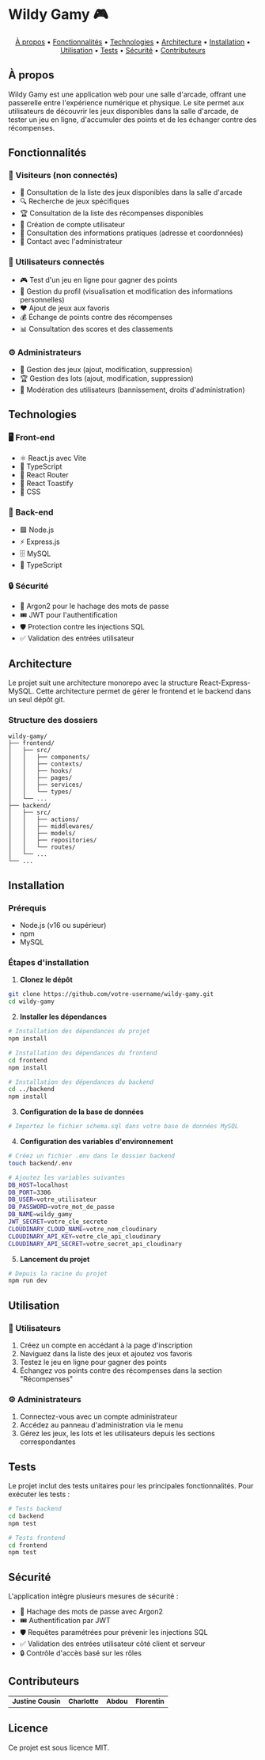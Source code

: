 # Wildy Gamy 🎮

</p>

<p align="center">
  <a href="#à-propos">À propos</a> •
  <a href="#fonctionnalités">Fonctionnalités</a> •
  <a href="#technologies">Technologies</a> •
  <a href="#architecture">Architecture</a> •
  <a href="#installation">Installation</a> •
  <a href="#utilisation">Utilisation</a> •
  <a href="#tests">Tests</a> •
  <a href="#sécurité">Sécurité</a> •
  <a href="#contributeurs">Contributeurs</a>
</p>

## À propos

Wildy Gamy est une application web pour une salle d'arcade, offrant une passerelle entre l'expérience numérique et physique. Le site permet aux utilisateurs de découvrir les jeux disponibles dans la salle d'arcade, de tester un jeu en ligne, d'accumuler des points et de les échanger contre des récompenses.

## Fonctionnalités

### 👤 Visiteurs (non connectés)
- 🎲 Consultation de la liste des jeux disponibles dans la salle d'arcade
- 🔍 Recherche de jeux spécifiques
- 🏆 Consultation de la liste des récompenses disponibles
- 📝 Création de compte utilisateur
- 📍 Consultation des informations pratiques (adresse et coordonnées)
- 📧 Contact avec l'administrateur

### 🎯 Utilisateurs connectés
- 🎮 Test d'un jeu en ligne pour gagner des points
- 👤 Gestion du profil (visualisation et modification des informations personnelles)
- ❤️ Ajout de jeux aux favoris
- 💰 Échange de points contre des récompenses
- 📊 Consultation des scores et des classements

### ⚙️ Administrateurs
- 🎲 Gestion des jeux (ajout, modification, suppression)
- 🏆 Gestion des lots (ajout, modification, suppression)
- 👥 Modération des utilisateurs (bannissement, droits d'administration)

## Technologies

### 🖥️ Front-end
- ⚛️ React.js avec Vite
- 📘 TypeScript
- 🧭 React Router
- 🔔 React Toastify
- 🎨 CSS

### 🔧 Back-end
- 🟩 Node.js
- ⚡ Express.js
- 🗄️ MySQL
- 📘 TypeScript

### 🔒 Sécurité
- 🔐 Argon2 pour le hachage des mots de passe
- 🎟️ JWT pour l'authentification
- 🛡️ Protection contre les injections SQL
- ✅ Validation des entrées utilisateur

## Architecture

Le projet suit une architecture monorepo avec la structure React-Express-MySQL. Cette architecture permet de gérer le frontend et le backend dans un seul dépôt git.

### Structure des dossiers
```
wildy-gamy/
├── frontend/
│   ├── src/
│   │   ├── components/
│   │   ├── contexts/
│   │   ├── hooks/
│   │   ├── pages/
│   │   ├── services/
│   │   └── types/
│   └── ...
├── backend/
│   ├── src/
│   │   ├── actions/
│   │   ├── middlewares/
│   │   ├── models/
│   │   ├── repositories/
│   │   └── routes/
│   └── ...
└── ...
```

## Installation

### Prérequis
- Node.js (v16 ou supérieur)
- npm
- MySQL

### Étapes d'installation

1. **Clonez le dépôt**
```bash
git clone https://github.com/votre-username/wildy-gamy.git
cd wildy-gamy
```

2. **Installer les dépendances**
```bash
# Installation des dépendances du projet
npm install

# Installation des dépendances du frontend
cd frontend
npm install

# Installation des dépendances du backend
cd ../backend
npm install
```

3. **Configuration de la base de données**
```bash
# Importez le fichier schema.sql dans votre base de données MySQL
```

4. **Configuration des variables d'environnement**
```bash
# Créez un fichier .env dans le dossier backend
touch backend/.env

# Ajoutez les variables suivantes
DB_HOST=localhost
DB_PORT=3306
DB_USER=votre_utilisateur
DB_PASSWORD=votre_mot_de_passe
DB_NAME=wildy_gamy
JWT_SECRET=votre_cle_secrete
CLOUDINARY_CLOUD_NAME=votre_nom_cloudinary
CLOUDINARY_API_KEY=votre_cle_api_cloudinary
CLOUDINARY_API_SECRET=votre_secret_api_cloudinary
```

5. **Lancement du projet**
```bash
# Depuis la racine du projet
npm run dev
```

## Utilisation

### 👤 Utilisateurs
1. Créez un compte en accédant à la page d'inscription
2. Naviguez dans la liste des jeux et ajoutez vos favoris
3. Testez le jeu en ligne pour gagner des points
4. Échangez vos points contre des récompenses dans la section "Récompenses"

### ⚙️ Administrateurs
1. Connectez-vous avec un compte administrateur
2. Accédez au panneau d'administration via le menu
3. Gérez les jeux, les lots et les utilisateurs depuis les sections correspondantes

## Tests

Le projet inclut des tests unitaires pour les principales fonctionnalités. Pour exécuter les tests :

```bash
# Tests backend
cd backend
npm test

# Tests frontend
cd frontend
npm test
```

## Sécurité

L'application intègre plusieurs mesures de sécurité :
- 🔐 Hachage des mots de passe avec Argon2
- 🎟️ Authentification par JWT
- 🛡️ Requêtes paramétrées pour prévenir les injections SQL
- ✅ Validation des entrées utilisateur côté client et serveur
- 🔒 Contrôle d'accès basé sur les rôles

## Contributeurs

<table>
  <tr>
    <td align="center">
        <sub><b>Justine Cousin</b></sub>
      </a>
    </td>
    <td align="center">
        <sub><b>Charlotte</b></sub>
      </a>
    </td>
    <td align="center">
        <sub><b>Abdou</b></sub>
      </a>
    </td>
    <td align="center">
        <sub><b>Florentin</b></sub>
      </a>
    </td>
  </tr>
</table>

## Licence

Ce projet est sous licence MIT.